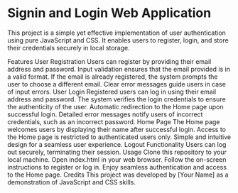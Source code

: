 # Signin and Login Web Application
This project is a simple yet effective implementation of user authentication using pure JavaScript and CSS. It enables users to register, login, and store their credentials securely in local storage.

Features
User Registration
Users can register by providing their email address and password.
Input validation ensures that the email provided is in a valid format.
If the email is already registered, the system prompts the user to choose a different email.
Clear error messages guide users in case of input errors.
User Login
Registered users can log in using their email address and password.
The system verifies the login credentials to ensure the authenticity of the user.
Automatic redirection to the Home page upon successful login.
Detailed error messages notify users of incorrect credentials, such as an incorrect password.
Home Page
The Home page welcomes users by displaying their name after successful login.
Access to the Home page is restricted to authenticated users only.
Simple and intuitive design for a seamless user experience.
Logout Functionality
Users can log out securely, terminating their session.
Usage
Clone this repository to your local machine.
Open index.html in your web browser.
Follow the on-screen instructions to register or log in.
Enjoy seamless authentication and access to the Home page.
Credits
This project was developed by [Your Name] as a demonstration of JavaScript and CSS skills.
